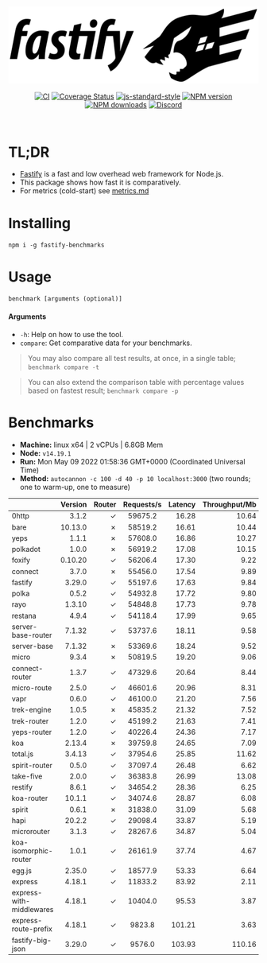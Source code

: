 <div align="center">
  <img src="https://github.com/fastify/graphics/raw/HEAD/fastify-landscape-outlined.svg" width="650" height="auto"/>
</div>

<div align="center">

[![CI](https://github.com/fastify/fastify/workflows/ci/badge.svg)](https://github.com/fastify/fastify/actions/workflows/ci.yml)
[![Coverage Status](https://coveralls.io/repos/github/fastify/fastify/badge.svg?branch=master)](https://coveralls.io/github/fastify/fastify?branch=master)
[![js-standard-style](https://img.shields.io/badge/code%20style-standard-brightgreen.svg?style=flat)](http://standardjs.com/)
[![NPM version](https://img.shields.io/npm/v/fastify.svg?style=flat)](https://www.npmjs.com/package/fastify)
[![NPM downloads](https://img.shields.io/npm/dm/fastify.svg?style=flat)](https://www.npmjs.com/package/fastify) [![Discord](https://img.shields.io/discord/725613461949906985)](https://discord.gg/fastify)

</div>
<br />

# TL;DR

* [Fastify](https://github.com/fastify/fastify) is a fast and low overhead web framework for Node.js.
* This package shows how fast it is comparatively.
* For metrics (cold-start) see [metrics.md](./METRICS.md)

# Installing

```
npm i -g fastify-benchmarks
```

# Usage

```
benchmark [arguments (optional)]
```

#### Arguments

* `-h`: Help on how to use the tool.
* `compare`: Get comparative data for your benchmarks.

> You may also compare all test results, at once, in a single table; `benchmark compare -t`

> You can also extend the comparison table with percentage values based on fastest result; `benchmark compare -p`
# Benchmarks

* __Machine:__ linux x64 | 2 vCPUs | 6.8GB Mem
* __Node:__ `v14.19.1`
* __Run:__ Mon May 09 2022 01:58:36 GMT+0000 (Coordinated Universal Time)
* __Method:__ `autocannon -c 100 -d 40 -p 10 localhost:3000` (two rounds; one to warm-up, one to measure)

|                          | Version | Router | Requests/s | Latency | Throughput/Mb |
| :--                      | --:     | --:    | :-:        | --:     | --:           |
| 0http                    | 3.1.2   | ✓      | 59675.2    | 16.28   | 10.64         |
| bare                     | 10.13.0 | ✗      | 58519.2    | 16.61   | 10.44         |
| yeps                     | 1.1.1   | ✗      | 57608.0    | 16.86   | 10.27         |
| polkadot                 | 1.0.0   | ✗      | 56919.2    | 17.08   | 10.15         |
| foxify                   | 0.10.20 | ✓      | 56206.4    | 17.30   | 9.22          |
| connect                  | 3.7.0   | ✗      | 55456.0    | 17.54   | 9.89          |
| fastify                  | 3.29.0  | ✓      | 55197.6    | 17.63   | 9.84          |
| polka                    | 0.5.2   | ✓      | 54932.8    | 17.72   | 9.80          |
| rayo                     | 1.3.10  | ✓      | 54848.8    | 17.73   | 9.78          |
| restana                  | 4.9.4   | ✓      | 54118.4    | 17.99   | 9.65          |
| server-base-router       | 7.1.32  | ✓      | 53737.6    | 18.11   | 9.58          |
| server-base              | 7.1.32  | ✗      | 53369.6    | 18.24   | 9.52          |
| micro                    | 9.3.4   | ✗      | 50819.5    | 19.20   | 9.06          |
| connect-router           | 1.3.7   | ✓      | 47329.6    | 20.64   | 8.44          |
| micro-route              | 2.5.0   | ✓      | 46601.6    | 20.96   | 8.31          |
| vapr                     | 0.6.0   | ✓      | 46100.0    | 21.20   | 7.56          |
| trek-engine              | 1.0.5   | ✗      | 45835.2    | 21.32   | 7.52          |
| trek-router              | 1.2.0   | ✓      | 45199.2    | 21.63   | 7.41          |
| yeps-router              | 1.2.0   | ✓      | 40226.4    | 24.36   | 7.17          |
| koa                      | 2.13.4  | ✗      | 39759.8    | 24.65   | 7.09          |
| total.js                 | 3.4.13  | ✓      | 37954.6    | 25.85   | 11.62         |
| spirit-router            | 0.5.0   | ✓      | 37097.4    | 26.48   | 6.62          |
| take-five                | 2.0.0   | ✓      | 36383.8    | 26.99   | 13.08         |
| restify                  | 8.6.1   | ✓      | 34654.2    | 28.36   | 6.25          |
| koa-router               | 10.1.1  | ✓      | 34074.6    | 28.87   | 6.08          |
| spirit                   | 0.6.1   | ✗      | 31838.0    | 31.09   | 5.68          |
| hapi                     | 20.2.2  | ✓      | 29098.4    | 33.87   | 5.19          |
| microrouter              | 3.1.3   | ✓      | 28267.6    | 34.87   | 5.04          |
| koa-isomorphic-router    | 1.0.1   | ✓      | 26161.9    | 37.74   | 4.67          |
| egg.js                   | 2.35.0  | ✓      | 18577.9    | 53.33   | 6.64          |
| express                  | 4.18.1  | ✓      | 11833.2    | 83.92   | 2.11          |
| express-with-middlewares | 4.18.1  | ✓      | 10404.0    | 95.53   | 3.87          |
| express-route-prefix     | 4.18.1  | ✓      | 9823.8     | 101.21  | 3.63          |
| fastify-big-json         | 3.29.0  | ✓      | 9576.0     | 103.93  | 110.16        |
